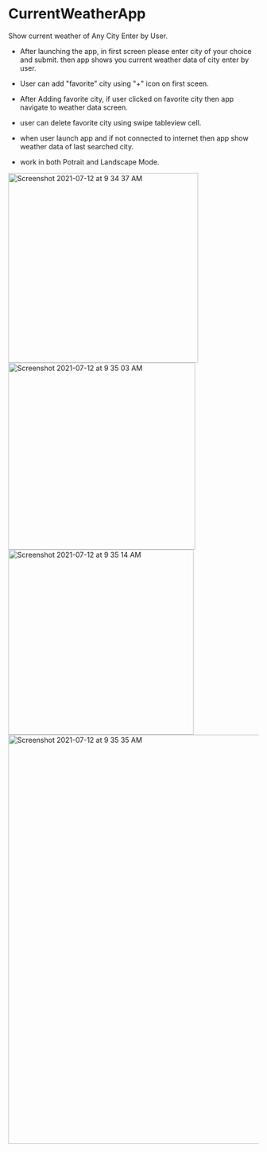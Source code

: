 
# CurrentWeatherApp
Show current weather of Any City Enter by User.

- After launching the app, in first screen please enter city of your choice and submit.
 then app shows you current weather data of city enter by user.
- User can add "favorite" city using "+" icon on first sceen.
- After Adding favorite city, if user clicked on favorite city then app navigate to weather data screen.
- user can delete favorite city using swipe tableview cell.
- when user launch app and if not connected to internet then app show weather data of last searched city.

- work in both Potrait and Landscape Mode.


<img width="382" alt="Screenshot 2021-07-12 at 9 34 37 AM" src="https://user-images.githubusercontent.com/20208162/125229630-d0eca780-e2f4-11eb-8091-b387eeb8a161.png">

<img width="376" alt="Screenshot 2021-07-12 at 9 35 03 AM" src="https://user-images.githubusercontent.com/20208162/125229695-e9f55880-e2f4-11eb-8ac1-1db981aabaaf.png">

<img width="373" alt="Screenshot 2021-07-12 at 9 35 14 AM" src="https://user-images.githubusercontent.com/20208162/125229712-f37ec080-e2f4-11eb-9697-d2bc162969d3.png">

<img width="824" alt="Screenshot 2021-07-12 at 9 35 35 AM" src="https://user-images.githubusercontent.com/20208162/125229723-f7aade00-e2f4-11eb-8ba6-717ccef8bc41.png">



